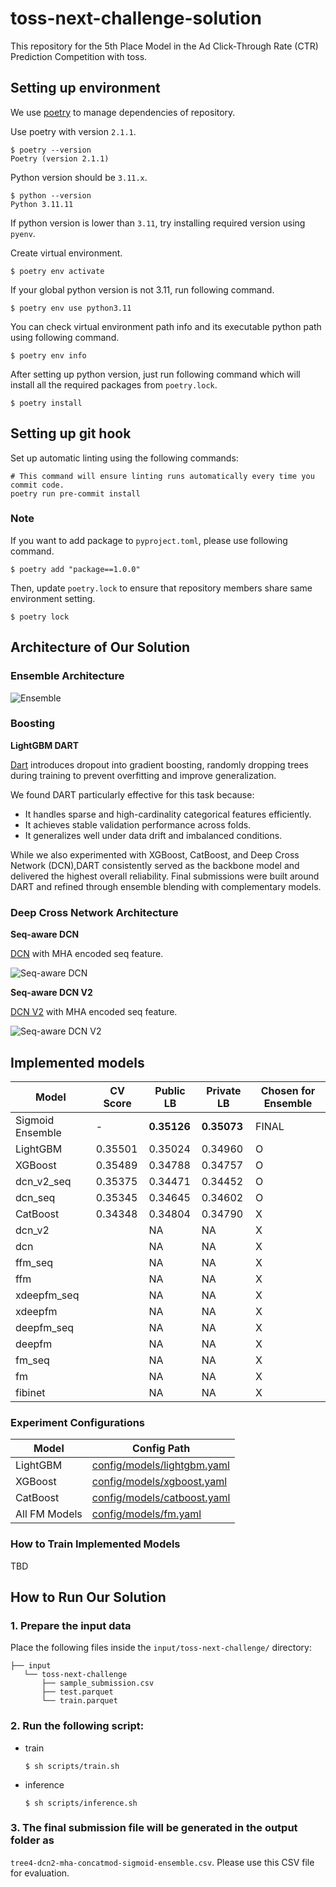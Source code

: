 # toss-next-challenge-solution
This repository for the 5th Place Model in the Ad Click-Through Rate (CTR) Prediction Competition with toss.

## Setting up environment

We use [poetry](https://github.com/python-poetry/poetry) to manage dependencies of repository.

Use poetry with version `2.1.1`.

```shell
$ poetry --version
Poetry (version 2.1.1)
```

Python version should be `3.11.x`.

```shell
$ python --version
Python 3.11.11
```

If python version is lower than `3.11`, try installing required version using `pyenv`.

Create virtual environment.

```shell
$ poetry env activate
```

If your global python version is not 3.11, run following command.

```shell
$ poetry env use python3.11
```

You can check virtual environment path info and its executable python path using following command.

```shell
$ poetry env info
```

After setting up python version, just run following command which will install all the required packages from `poetry.lock`.

```shell
$ poetry install
```

## Setting up git hook

Set up automatic linting using the following commands:
```shell
# This command will ensure linting runs automatically every time you commit code.
poetry run pre-commit install
```

### Note

If you want to add package to `pyproject.toml`, please use following command.

```shell
$ poetry add "package==1.0.0"
```

Then, update `poetry.lock` to ensure that repository members share same environment setting.

```shell
$ poetry lock
```

## Architecture of Our Solution

### Ensemble Architecture

![Ensemble](https://github.com/user-attachments/assets/6bba8d01-c5e1-4744-a7d0-0ebd6d38ffcf)

### Boosting
**LightGBM DART**

[Dart](https://arxiv.org/abs/1505.01866) introduces dropout into gradient boosting, randomly dropping trees during training to prevent overfitting and improve generalization.

We found DART particularly effective for this task because:
- It handles sparse and high-cardinality categorical features efficiently.
- It achieves stable validation performance across folds.
- It generalizes well under data drift and imbalanced conditions.

While we also experimented with XGBoost, CatBoost, and Deep Cross Network (DCN),DART consistently served as the backbone model and delivered the highest overall reliability.
Final submissions were built around DART and refined through ensemble blending with complementary models.

### Deep Cross Network Architecture

**Seq-aware DCN**

[DCN](https://arxiv.org/abs/1708.05123) with MHA encoded seq feature.

![Seq-aware DCN](https://github.com/user-attachments/assets/44bfb186-313c-401c-80f5-d1a0eb6f9c37)

**Seq-aware DCN V2**

[DCN V2](https://arxiv.org/abs/2008.13535) with MHA encoded seq feature.

![Seq-aware DCN V2](https://github.com/user-attachments/assets/4ae3802d-1e89-4763-892f-830a9634e8be)


## Implemented models

| Model           |CV Score| Public LB | Private LB | Chosen for Ensemble |
|-----------------|--------|-----------|------------|---------------------|
| Sigmoid Ensemble| - | **0.35126** | **0.35073** | FINAL |
| LightGBM        | 0.35501 | 0.35024 | 0.34960 | O |
| XGBoost         | 0.35489 | 0.34788 |	0.34757| O |
| dcn_v2_seq      | 0.35375 | 0.34471 | 0.34452 | O |
| dcn_seq         | 0.35345 | 0.34645 | 0.34602 | O |
| CatBoost        | 0.34348 | 0.34804  | 0.34790  | X |
| dcn_v2          | | NA  | NA  | X |
| dcn             | | NA  | NA  | X |
| ffm_seq         | | NA  | NA  | X |
| ffm             | | NA  | NA  | X |
| xdeepfm_seq     | | NA  | NA  | X |
| xdeepfm         | | NA  | NA  | X |
| deepfm_seq      | | NA  | NA  | X |
| deepfm          | | NA  | NA  | X |
| fm_seq          | | NA  | NA  | X |
| fm              | | NA  | NA  | X |
| fibinet         | | NA  | NA  | X |


### Experiment Configurations

| Model         | Config Path |
|---------------|-------------|
| LightGBM      | [config/models/lightgbm.yaml](https://github.com/ds-wook/toss-next-challenge/blob/main/config/models/lightgbm.yaml) |
| XGBoost       | [config/models/xgboost.yaml](https://github.com/ds-wook/toss-next-challenge/blob/main/config/models/xgboost.yaml) |
| CatBoost      | [config/models/catboost.yaml](https://github.com/ds-wook/toss-next-challenge/blob/main/config/models/catboost.yaml) |
| All FM Models | [config/models/fm.yaml](https://github.com/ds-wook/toss-next-challenge/blob/main/config/models/fm.yaml) |

### How to Train Implemented Models

TBD


## How to Run Our Solution
### 1. Prepare the input data
Place the following files inside the `input/toss-next-challenge/` directory:
```
├── input
   └── toss-next-challenge
       ├── sample_submission.csv
       ├── test.parquet
       └── train.parquet
```

### 2. Run the following script:
- train
    ```shell
    $ sh scripts/train.sh
    ```

- inference

    ```shell
    $ sh scripts/inference.sh
    ```

### 3. The final submission file will be generated in the output folder as
`tree4-dcn2-mha-concatmod-sigmoid-ensemble.csv`.
Please use this CSV file for evaluation.
